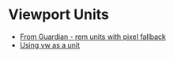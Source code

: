 # Viewport Units

* [From Guardian - rem units with pixel fallback](https://github.com/guardian/guss-rem)
* [Using vw as a unit](https://www.designernews.co/stories/62008-ask-dn-using-vw-as-a-unit)